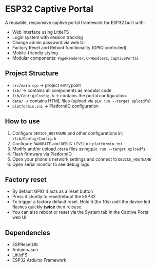 # ESP32 Captive Portal

A reusable, responsive captive portal framework for ESP32 built with:

- Web interface using LittleFS
- Login system with session tracking
- Change admin password via web UI
- Factory Reset and Reboot functionality (GPIO controlled)
- Mobile-friendly styling
- Modular components: `PageRenderer`, `CPHandlers`, `CaptivePortal`

## Project Structure

- `src/main.cpp` → project entrypoint
- `lib/` → contains all components as modular code
- `lib/Config/Config.h` → contains the portal configuration.
- `data/` → contains HTML files (upload via `pio run --target uploadfs`)
- `platformio.ini` → PlatformIO configuration

## How to use

1. Configure `DEVICE_HOSTNAME` and other configurations in: `/lib/Config/Config.h`
2. Configure `BAUDRATE` and `DEBUG_LEVEL` in: `platformio.ini`
3. Modify and/or upload `/data` files using:`pio run --target uploadfs`
4. Flash firmware via PlatformIO
5. Open your phone's network settings and connect to `DEVICE_HOSTNAME`
6. Open serial monitor to see debug logs

## Factory reset

- By default GPIO 4 acts as a reset button
- Press it shortly to reset/reboot the ESP32
- To trigger a factory default reset. Hold it (for 10s) until the device led flashes quickly **<u>twice</u>** then release.
- You can also reboot or reset via the System tab in the Captive Portal web UI

## Dependencies

- ESPResetUtil
- ArduinoJson
- LittleFS
- ESP32 Arduino Framework
